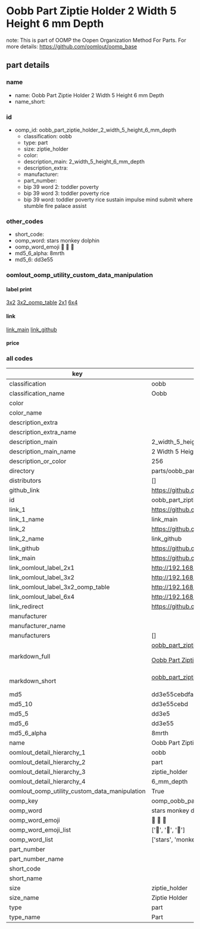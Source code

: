 # Oobb Part Ziptie Holder 2 Width 5 Height 6 mm Depth  

note: This is part of OOMP the Oopen Organization Method For Parts. For more details: https://github.com/oomlout/oomp_base

##  part details
  







### name
* name: Oobb Part Ziptie Holder 2 Width 5 Height 6 mm Depth
* name_short: 
### id
* oomp_id: oobb_part_ziptie_holder_2_width_5_height_6_mm_depth
  * classification: oobb
  * type: part
  * size: ziptie_holder
  * color: 
  * description_main: 2_width_5_height_6_mm_depth
  * description_extra: 
  * manufacturer: 
  * part_number: 
  * bip 39 word 2: toddler poverty
  * bip 39 word 3: toddler poverty rice
  * bip 39 word: toddler poverty rice sustain impulse mind submit where stumble fire palace assist

### other_codes
* short_code: 
* oomp_word: stars monkey dolphin
* oomp_word_emoji :stars: :monkey: :dolphin:
* md5_6_alpha: 8mrth
* md5_6: dd3e55






### oomlout_oomp_utility_custom_data_manipulation
#### label print
[3x2](http://192.168.1.245:1112/?label=oomp%208mrth)
[3x2_oomp_table](http://192.168.1.108:1112/?label=oomp%208mrth)
[2x1](http://192.168.1.242:1112/?label=oomp%208mrth)
[6x4](http://192.168.1.55:1112/?label=oomp%208mrth)    

#### link

[link_main](https://github.com/oomlout/oomlout_oomp_version_1_messy/tree/main/parts/oobb_part_ziptie_holder_2_width_5_height_6_mm_depth) [link_github](https://github.com/oomlout/oomlout_oomp_version_1_messy/tree/main/parts/oobb_part_ziptie_holder_2_width_5_height_6_mm_depth)                             

#### price







### all codes 
| key | value |  
| --- | --- |  
| classification | oobb |  
| classification_name | Oobb |  
| color |  |  
| color_name |  |  
| description_extra |  |  
| description_extra_name |  |  
| description_main | 2_width_5_height_6_mm_depth |  
| description_main_name | 2 Width 5 Height 6 mm Depth |  
| description_or_color | 256 |  
| directory | parts/oobb_part_ziptie_holder_2_width_5_height_6_mm_depth |  
| distributors | [] |  
| github_link | https://github.com/oomlout/oomlout_oomp_part_src/tree/main/parts/oobb_part_ziptie_holder_2_width_5_height_6_mm_depth |  
| id | oobb_part_ziptie_holder_2_width_5_height_6_mm_depth |  
| link_1 | https://github.com/oomlout/oomlout_oomp_version_1_messy/tree/main/parts/oobb_part_ziptie_holder_2_width_5_height_6_mm_depth |  
| link_1_name | link_main |  
| link_2 | https://github.com/oomlout/oomlout_oomp_version_1_messy/tree/main/parts/oobb_part_ziptie_holder_2_width_5_height_6_mm_depth |  
| link_2_name | link_github |  
| link_github | https://github.com/oomlout/oomlout_oomp_version_1_messy/tree/main/parts/oobb_part_ziptie_holder_2_width_5_height_6_mm_depth |  
| link_main | https://github.com/oomlout/oomlout_oomp_version_1_messy/tree/main/parts/oobb_part_ziptie_holder_2_width_5_height_6_mm_depth |  
| link_oomlout_label_2x1 | http://192.168.1.242:1112/?label=oomp%208mrth |  
| link_oomlout_label_3x2 | http://192.168.1.245:1112/?label=oomp%208mrth |  
| link_oomlout_label_3x2_oomp_table | http://192.168.1.108:1112/?label=oomp%208mrth |  
| link_oomlout_label_6x4 | http://192.168.1.55:1112/?label=oomp%208mrth |  
| link_redirect | https://github.com/oomlout/oomlout_oomp_version_1_messy/tree/main/parts/oobb_part_ziptie_holder_2_width_5_height_6_mm_depth |  
| manufacturer |  |  
| manufacturer_name |  |  
| manufacturers | [] |  
| markdown_full | [oobb_part_ziptie_holder_2_width_5_height_6_mm_depth](none)<br>[](none)<br>[Oobb Part Ziptie Holder 2 Width 5 Height 6 Mm Depth](none)<br><br> |  
| markdown_short | [oobb_part_ziptie_holder_2_width_5_height_6_mm_depth](none)<br><br> |  
| md5 | dd3e55cebdfa5b0233b91daf726a471b |  
| md5_10 | dd3e55cebd |  
| md5_5 | dd3e5 |  
| md5_6 | dd3e55 |  
| md5_6_alpha | 8mrth |  
| name | Oobb Part Ziptie Holder 2 Width 5 Height 6 mm Depth |  
| oomlout_detail_hierarchy_1 | oobb |  
| oomlout_detail_hierarchy_2 | part |  
| oomlout_detail_hierarchy_3 | ziptie_holder |  
| oomlout_detail_hierarchy_4 | 6_mm_depth |  
| oomlout_oomp_utility_custom_data_manipulation | True |  
| oomp_key | oomp_oobb_part_ziptie_holder_2_width_5_height_6_mm_depth |  
| oomp_word | stars monkey dolphin |  
| oomp_word_emoji | :stars: :monkey: :dolphin: |  
| oomp_word_emoji_list | [':stars:', ':monkey:', ':dolphin:'] |  
| oomp_word_list | ['stars', 'monkey', 'dolphin'] |  
| part_number |  |  
| part_number_name |  |  
| short_code |  |  
| short_name |  |  
| size | ziptie_holder |  
| size_name | Ziptie Holder |  
| type | part |  
| type_name | Part |  
